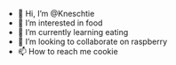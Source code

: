 - 👋 Hi, I’m @Kneschtie
- 👀 I’m interested in food
- 🌱 I’m currently learning eating
- 💞️ I’m looking to collaborate on raspberry
- 📫 How to reach me cookie

<!---
Kneschtie/Kneschtie is a ✨ special ✨ repository because its `README.md` (this file) appears on your GitHub profile.
You can click the Preview link to take a look at your changes.
--->
